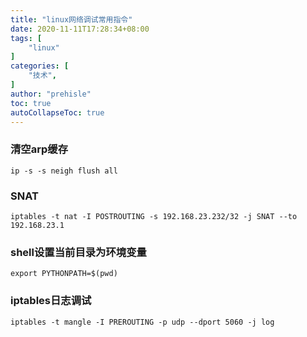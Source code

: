 ```yaml
---
title: "linux网络调试常用指令"
date: 2020-11-11T17:28:34+08:00
tags: [
    "linux"
]
categories: [
    "技术",
]
author: "prehisle"
toc: true
autoCollapseToc: true
---
```


### 清空arp缓存
```
ip -s -s neigh flush all
```

### SNAT
```
iptables -t nat -I POSTROUTING -s 192.168.23.232/32 -j SNAT --to 192.168.23.1
```

### shell设置当前目录为环境变量
```
export PYTHONPATH=$(pwd)
```

### iptables日志调试
```
iptables -t mangle -I PREROUTING -p udp --dport 5060 -j log
```